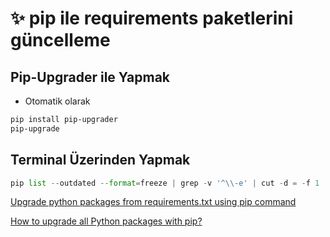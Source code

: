 # ✨ pip ile requirements paketlerini güncelleme

## Pip-Upgrader ile Yapmak

* Otomatik olarak

```bash
pip install pip-upgrader
pip-upgrade
```

## Terminal Üzerinden Yapmak

```python
pip list --outdated --format=freeze | grep -v '^\\-e' | cut -d = -f 1  | xargs -n1 pip install -U
```

[Upgrade python packages from requirements.txt using pip command](https://stackoverflow.com/a/43642296/9770490)

[How to upgrade all Python packages with pip?](https://stackoverflow.com/a/3452888/9770490)
